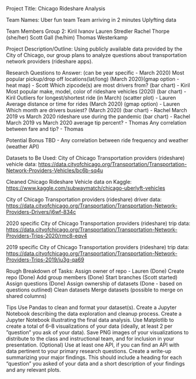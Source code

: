 Project Title: Chicago Rideshare Analysis

Team Names:
Uber fun team
Team arriving in 2 minutes
Uplyfting data

Team Members Group 2:
Kiril Ivanov
Lauren Stredler
Rachel Thorpe (she/her)
Scott Gall (he/him)
Thomas Westerkamp

Project Description/Outline:
Using publicly available data provided by the City of Chicago, our group plans to analyze questions about transportation network providers (rideshare apps).

Research Questions to Answer: (can be year specific - March 2020)
Most popular pickup/drop off locations(lat/long) (March 2020)(gmap option - heat map) - Scott
Which zipcode(s) are most drivers from? (bar chart) - Kiril 
Most popular make, model, color of rideshare vehicles (2020) (bar chart) - Kiril 
Outliers for longest/shortest ride (in March) (scatter plot) - Lauren 
Average distance or time for rides (March 2020) (gmap option) -  Lauren 
Which month are drivers busiest? (March 2020) (bar chart) - Rachel 
March 2019 vs March 2020 rideshare use during the pandemic (bar chart) - Rachel 
March 2019 vs March 2020 average tip percent? - Thomas 
Any correlation between fare and tip? - Thomas 

Potential Bonus 
TBD - Any correlation between ride frequency and weather (weather API)

Datasets to Be Used:
City of Chicago Transportation providers (rideshare) vehicle data:
https://data.cityofchicago.org/Transportation/Transportation-Network-Providers-Vehicles/bc6b-sq4u 

Cleaned Chicago Rideshare Vehicle data on Kaggle:
https://www.kaggle.com/subwaymatch/chicago-uberlyft-vehicles 


City of Chicago Transportation providers (rideshare) driver data: 
https://data.cityofchicago.org/Transportation/Transportation-Network-Providers-Drivers/j6wf-834c

2020 specific City of Chicago Transportation providers (rideshare) trip data: https://data.cityofchicago.org/Transportation/Transportation-Network-Providers-Trips-2020/rmc8-eqv4 

2019 specific City of Chicago Transportation providers (rideshare) trip data: https://data.cityofchicago.org/Transportation/Transportation-Network-Providers-Trips-2019/iu3g-qa69 


Rough Breakdown of Tasks:
Assign owner of repo - Lauren (Done)
Create repo (Done)
Add group members (Done)
Start branches (Scott started)
Assign questions (Done)
Assign ownership of datasets (Done - based on questions outlined)
Clean datasets
Merge datasets (possible to merge on shared columns)

Tips
Use Pandas to clean and format your dataset(s). 
Create a Jupyter Notebook describing the data exploration and cleanup process.
Create a Jupyter Notebook illustrating the final data analysis. 
Use Matplotlib to create a total of 6–8 visualizations of your data (ideally, at least 2 per ”question” you ask of your data). 
Save PNG images of your visualizations to distribute to the class and instructional team, and for inclusion in your presentation. 
(Optional) Use at least one API, if you can find an API with data pertinent to your primary research questions.
Create a write-up summarizing your major findings. This should include a heading for each “question” you asked of your data and a short description of your findings and any relevant plots.
